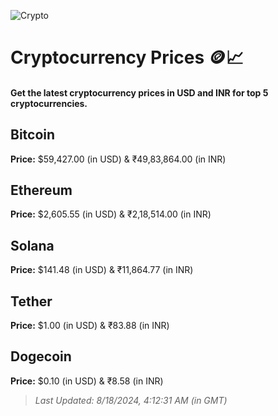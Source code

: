 
![Crypto](https://www.techguide.com.au/wp-content/uploads/2020/11/crypto3.jpeg)

# Cryptocurrency Prices 🪙📈

#### Get the latest cryptocurrency prices in USD and INR for top 5 cryptocurrencies.

## Bitcoin

**Price:** $59,427.00 (in USD) & ₹49,83,864.00 (in INR)

## Ethereum

**Price:** $2,605.55 (in USD) & ₹2,18,514.00 (in INR)

## Solana

**Price:** $141.48 (in USD) & ₹11,864.77 (in INR)

## Tether

**Price:** $1.00 (in USD) & ₹83.88 (in INR)

## Dogecoin

**Price:** $0.10 (in USD) & ₹8.58 (in INR)

> _Last Updated: 8/18/2024, 4:12:31 AM (in GMT)_
